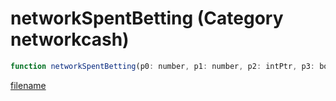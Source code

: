 # networkSpentBetting (Category networkcash)

```js
function networkSpentBetting(p0: number, p1: number, p2: intPtr, p3: boolean, p4: boolean): Array
```

[filename](networkSpentBetting_m.md ':include')